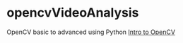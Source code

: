 # opencvVideoAnalysis
OpenCV basic to advanced using Python
<a href="www.google.com">Intro to OpenCV </a>
